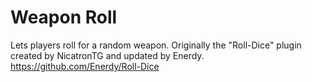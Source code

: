 Weapon Roll
============

Lets players roll for a random weapon.
Originally the "Roll-Dice" plugin created by NicatronTG and updated by Enerdy. 
https://github.com/Enerdy/Roll-Dice